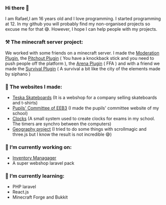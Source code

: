 ### Hi there 👋

I am Rafael,I am 16 years old and I love programming. I started programming at 12. In my github you will probably find my non-organised projects so excuse me for that 😅. However,  I hope I can help people with my projects.   

### ⚒ The minecraft server project:

We worked with some friends on a minecraft server. I made the [Moderation Plugin](https://github.com/raffon-jar/InventoryManager), the [Pitchout Plugin](https://github.com/raffon-jar/pitchout) ( You have a knockback stick and you need to push people off the platform ), the [Arena Plugin](https://github.com/raffon-jar/arena) ( FFA ) and with a friend we made the [Survival Plugin](https://github.com/raffon-jar/survie) ( A survival a bit like the city of the elements made by siphano )

### 💎 The websites I made:
- [Teska Skateboards](https://teskaskateboard.site) (It is a webshop for a company selling skateboards and t-shirts)
- [Pupils' Committee of EEB3](https://eebtech.eu/cde) (I made the pupils' committee website of my school)
- [Clocks](https://eebtech.eu/clocks) (A small system used to create clocks for exams in my school. The timers are synchro between the computers)
- [Geography project](https://eebtech.eu/geo) (I tried to do some things with scrollmagic and three.js but I know the result is not incredible 😅)

### 🔭 I’m currently working on:
- [Inventory Managager](https://github.com/raffon-jar/InventoryManager)
- A super webshop laravel pack

### 🌱 I’m currently learning:
- PHP laravel
- React.js
- Minecraft Forge and Bukkit
